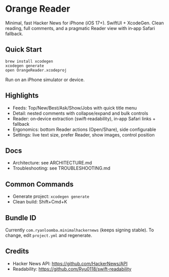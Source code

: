 # Orange Reader

Minimal, fast Hacker News for iPhone (iOS 17+). SwiftUI + XcodeGen. Clean reading, full comments, and a pragmatic Reader view with in‑app Safari fallback.

## Quick Start

```
brew install xcodegen
xcodegen generate
open OrangeReader.xcodeproj
```

Run on an iPhone simulator or device.

## Highlights

- Feeds: Top/New/Best/Ask/Show/Jobs with quick title menu
- Detail: nested comments with collapse/expand and bulk controls
- Reader: on‑device extraction (swift‑readability), in‑app Safari links + fallback
- Ergonomics: bottom Reader actions (Open/Share), side configurable
- Settings: live text size, prefer Reader, show images, control position

## Docs

- Architecture: see ARCHITECTURE.md
- Troubleshooting: see TROUBLESHOOTING.md

## Common Commands

- Generate project: `xcodegen generate`
- Clean build: Shift+Cmd+K

## Bundle ID

Currently `com.ryanloomba.minimalhackernews` (keeps signing stable). To change, edit `project.yml` and regenerate.

## Credits

- Hacker News API: https://github.com/HackerNews/API
- Readability: https://github.com/Ryu0118/swift-readability
